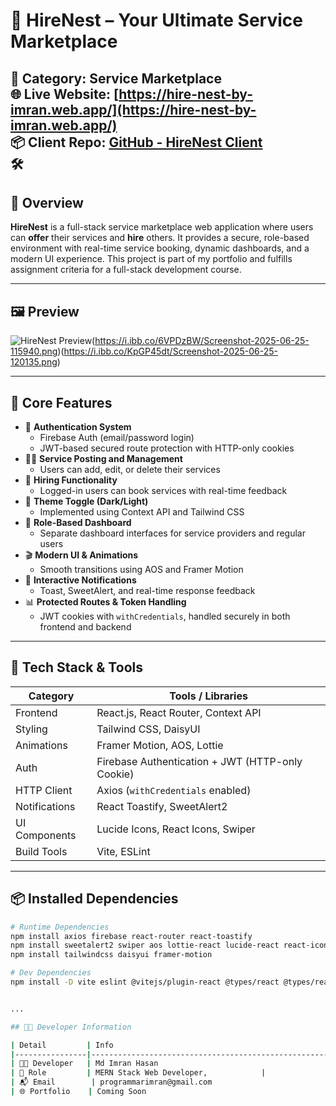 # 🚀 HireNest – Your Ultimate Service Marketplace
📁 **Category:** Service Marketplace  
🌐 **Live Website:** [https://hire-nest-by-imran.web.app/](https://hire-nest-by-imran.web.app/)  
📦 **Client Repo:** [GitHub - HireNest Client](https://github.com/programmarimran/HireNest-client)  
🛠️ 
---

## 📌 Overview

**HireNest** is a full-stack service marketplace web application where users can **offer** their services and **hire** others. It provides a secure, role-based environment with real-time service booking, dynamic dashboards, and a modern UI experience. This project is part of my portfolio and fulfills assignment criteria for a full-stack development course.

---

## 🖼️ Preview

![HireNest Preview](https://i.ibb.co/BVQr3GLY/Screenshot-2025-06-25-114535.png)(https://i.ibb.co/6VPDzBW/Screenshot-2025-06-25-115940.png)(https://i.ibb.co/KpGP45dt/Screenshot-2025-06-25-120135.png)


---

## 🌟 Core Features

- 🔐 **Authentication System**
  - Firebase Auth (email/password login)
  - JWT-based secured route protection with HTTP-only cookies
- 🧑‍💼 **Service Posting and Management**
  - Users can add, edit, or delete their services
- 💼 **Hiring Functionality**
  - Logged-in users can book services with real-time feedback
- 🌙 **Theme Toggle (Dark/Light)**
  - Implemented using Context API and Tailwind CSS
- 🧠 **Role-Based Dashboard**
  - Separate dashboard interfaces for service providers and regular users
- 🎬 **Modern UI & Animations**
  - Smooth transitions using AOS and Framer Motion
- 🔔 **Interactive Notifications**
  - Toast, SweetAlert, and real-time response feedback
- 📊 **Protected Routes & Token Handling**
  - JWT cookies with `withCredentials`, handled securely in both frontend and backend

---

## 🧰 Tech Stack & Tools

| Category        | Tools / Libraries                                                  |
|----------------|---------------------------------------------------------------------|
| Frontend       | React.js, React Router, Context API                                 |
| Styling        | Tailwind CSS, DaisyUI                                               |
| Animations     | Framer Motion, AOS, Lottie                                          |
| Auth           | Firebase Authentication + JWT (HTTP-only Cookie)                   |
| HTTP Client    | Axios (`withCredentials` enabled)                                  |
| Notifications  | React Toastify, SweetAlert2                                         |
| UI Components  | Lucide Icons, React Icons, Swiper                                   |
| Build Tools    | Vite, ESLint                                                        |

---

## 📦 Installed Dependencies

```bash
# Runtime Dependencies
npm install axios firebase react-router react-toastify
npm install sweetalert2 swiper aos lottie-react lucide-react react-icons
npm install tailwindcss daisyui framer-motion

# Dev Dependencies
npm install -D vite eslint @vitejs/plugin-react @types/react @types/react-dom eslint-plugin-react-hooks


...

## 👨‍💻 Developer Information

| Detail         | Info                                                               |
|----------------|--------------------------------------------------------------------|
| 👨‍💻 Developer   | Md Imran Hasan                                                    |
| 💼 Role         | MERN Stack Web Developer,            |
| 📬 Email        | programmarimran@gmail.com                                         |
| 🌐 Portfolio    | Coming Soon                